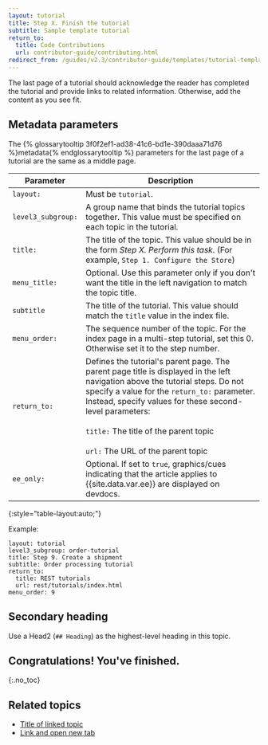 ```yaml
---
layout: tutorial
title: Step X. Finish the tutorial
subtitle: Sample template tutorial
return_to:
  title: Code Contributions
  url: contributor-guide/contributing.html
redirect_from: /guides/v2.3/contributor-guide/templates/tutorial-template-last.html
---
```


The last page of a tutorial should acknowledge the reader has completed the tutorial and provide links to related information. Otherwise, add the content as you see fit.

## Metadata parameters

The {% glossarytooltip 3f0f2ef1-ad38-41c6-bd1e-390daaa71d76 %}metadata{% endglossarytooltip %} parameters for the last page of a tutorial are the same as a middle page.

| Parameter          | Description                                                                                                                                                                                                                                                                                                                           |
| ------------------ | ------------------------------------------------------------------------------------------------------------------------------------------------------------------------------------------------------------------------------------------------------------------------------------------------------------------------------------- |
| `layout:`          | Must be `tutorial`.                                                                                                                                                                                                                                                                                                                   |
| `level3_subgroup:` | A group name that binds the tutorial topics together. This value must be specified on each topic in the tutorial.                                                                                                                                                                                                                     |
| `title:`           | The title of the topic. This value should be in the form _Step X. Perform this task_. (For example, `Step 1. Configure the Store`)                                                                                                                                                                                                    |
| `menu_title:`      | Optional. Use this parameter only if you don't want the title in the left navigation to match the topic title.                                                                                                                                                                                                                        |
| `subtitle`         | The title of the tutorial. This value should match the `title` value in the index file.                                                                                                                                                                                                                                               |
| `menu_order:`      | The sequence number of the topic. For the index page in a multi-step tutorial, set this 0. Otherwise set it to the step number.                                                                                                                                                                                                       |
| `return_to:`       | Defines the tutorial's parent page. The parent page title is displayed in the left navigation above the tutorial steps. Do not specify a value for the `return_to:` parameter. Instead, specify values for these second-level parameters:<br/><br/>`title:` The title of the parent topic<br/><br/>`url:` The URL of the parent topic |
| `ee_only:`         | Optional. If set to `true`, graphics/cues indicating that the article applies to {{site.data.var.ee}} are displayed on devdocs.                                                                                                                                                                                                       |

{:style="table-layout:auto;"}

Example:

```
layout: tutorial
level3_subgroup: order-tutorial
title: Step 9. Create a shipment
subtitle: Order processing tutorial
return_to:
  title: REST tutorials
  url: rest/tutorials/index.html
menu_order: 9
```

## Secondary heading

Use a Head2 (`## Heading`) as the highest-level heading in this topic.

## Congratulations! You've finished.

{:.no_toc}

## Related topics

* [Title of linked topic](http://example.com/index.html)
* [Link and open new tab](http://example.com/index.html)

